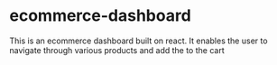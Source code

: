 # ecommerce-dashboard
This is an ecommerce dashboard built on react. It enables the user to navigate through various products and add the to the cart
